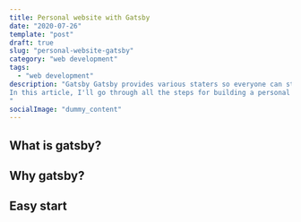 ```yaml
---
title: Personal website with Gatsby
date: "2020-07-26"
template: "post"
draft: true
slug: "personal-website-gatsby"
category: "web development"
tags:
  - "web development"
description: "Gatsby Gatsby provides various staters so everyone can start a blog. However, it seems easy to start, but fairly hard to customize and make changes.
In this article, I'll go through all the steps for building a personal website with Gastby and one of its starters, also, do some customization and explain the structure of this starter.
"
socialImage: "dummy_content"
---
```


## What is gatsby?
## Why gatsby?
## Easy start
